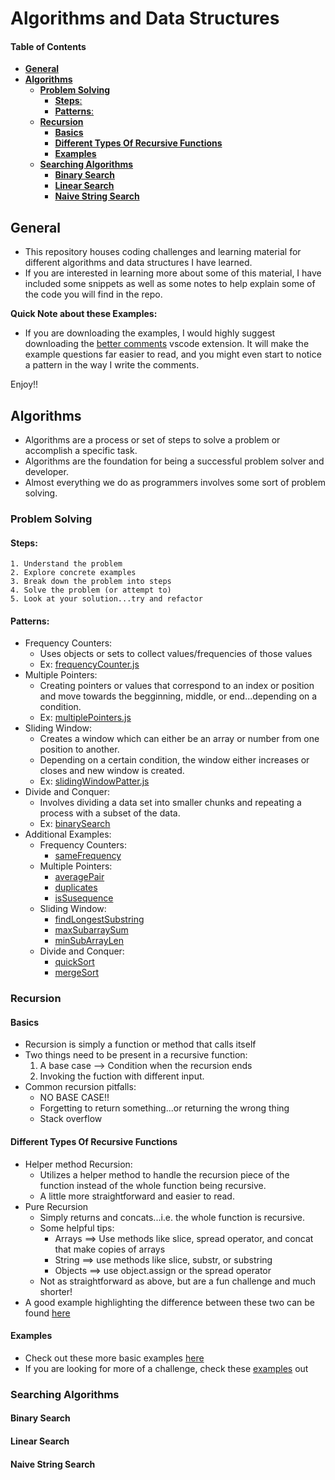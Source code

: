 # Algorithms and Data Structures <!-- omit in toc -->

#### Table of Contents 
- [**General**](#general)
- [**Algorithms**](#algorithms)
  - [**Problem Solving**](#problem-solving)
    - [**Steps**:](#steps)
    - [**Patterns**:](#patterns)
  - [**Recursion**](#recursion)
    - [**Basics**](#basics)
    - [**Different Types Of Recursive Functions**](#different-types-of-recursive-functions)
    - [**Examples**](#examples)
  - [**Searching Algorithms**](#searching-algorithms)
    - [**Binary Search**](#binary-search)
    - [**Linear Search**](#linear-search)
    - [**Naive String Search**](#naive-string-search)


## **General**
- This repository houses coding challenges and learning material for different algorithms and data structures I have learned.
- If you are interested in learning more about some of this material, I have included some snippets as well as some notes to help explain some of the code you will find in the repo.

**Quick Note about these Examples:**
- If you are downloading the examples, I would highly suggest downloading the [better comments](https://marketplace.visualstudio.com/items?itemName=aaron-bond.better-comments) vscode extension. It will make the example questions far easier to read, and you might even start to notice a pattern in the way I write the comments.

Enjoy!!

## **Algorithms**
- Algorithms are a process or set of steps to solve a problem or accomplish a specific task.
- Algorithms are the foundation for being a successful problem solver and developer.
- Almost everything we do as programmers involves some sort of problem solving.
### **Problem Solving**
#### **Steps**:
    1. Understand the problem
    2. Explore concrete examples
    3. Break down the problem into steps
    4. Solve the problem (or attempt to)
    5. Look at your solution...try and refactor

#### **Patterns**:
 - Frequency Counters:
   - Uses objects or sets to collect values/frequencies of those values
   - Ex: [frequencyCounter.js](https://github.com/plooney81/AlgoPractice/blob/master/jsAlgoDataStructuresMC/problemSolvingPatterns/frequencyCounters.js)
 - Multiple Pointers:
   - Creating pointers or values that correspond to an index or position and move towards the begginning, middle, or end...depending on a condition.
   - Ex: [multiplePointers.js](https://github.com/plooney81/AlgoPractice/blob/master/jsAlgoDataStructuresMC/problemSolvingPatterns/multiplePointers.js)
 - Sliding Window:
   - Creates a window which can either be an array or number from one position to another.
   - Depending on a certain condition, the window either increases or closes and new window is created.
   - Ex: [slidingWindowPatter.js](https://github.com/plooney81/AlgoPractice/blob/master/jsAlgoDataStructuresMC/problemSolvingPatterns/slidingWindowPatter.js)
 - Divide and Conquer:
   - Involves dividing a data set into smaller chunks and repeating a process with a subset of the data.
   - Ex: [binarySearch](https://github.com/plooney81/AlgoPractice/blob/master/jsAlgoDataStructuresMC/searchAlgorithms/binarySearch.js)
 - Additional Examples:
   - Frequency Counters:
     - [sameFrequency](https://github.com/plooney81/AlgoPractice/blob/master/jsAlgoDataStructuresMC/problemSolvingPatterns/optionalChallenges/fc_sameFrequency.js)
   - Multiple Pointers: 
     - [averagePair](https://github.com/plooney81/AlgoPractice/blob/master/jsAlgoDataStructuresMC/problemSolvingPatterns/optionalChallenges/mp_averagePair.js)
     - [duplicates](https://github.com/plooney81/AlgoPractice/blob/master/jsAlgoDataStructuresMC/problemSolvingPatterns/optionalChallenges/mp_duplicates.js)
     - [isSusequence](https://github.com/plooney81/AlgoPractice/blob/master/jsAlgoDataStructuresMC/problemSolvingPatterns/optionalChallenges/mp_isSubsequence.js)
   - Sliding Window:
     - [findLongestSubstring](https://github.com/plooney81/AlgoPractice/blob/master/jsAlgoDataStructuresMC/problemSolvingPatterns/optionalChallenges/sw_findLongestSubstring.js)
     - [maxSubarraySum](https://github.com/plooney81/AlgoPractice/blob/master/jsAlgoDataStructuresMC/problemSolvingPatterns/optionalChallenges/sw_maxSubarraySum.js)
     - [minSubArrayLen](https://github.com/plooney81/AlgoPractice/blob/master/jsAlgoDataStructuresMC/problemSolvingPatterns/optionalChallenges/sw_minSubArrayLen.js)
   - Divide and Conquer:
     - [quickSort](https://github.com/plooney81/AlgoPractice/blob/master/jsAlgoDataStructuresMC/sortAlgorithms/IntermediateSortingAlgorithms/QuickSort/quickSort.js)
     - [mergeSort](https://github.com/plooney81/AlgoPractice/blob/master/jsAlgoDataStructuresMC/sortAlgorithms/IntermediateSortingAlgorithms/MergeSort/mergeSort.js)

### **Recursion**
#### **Basics**
- Recursion is simply a function or method that calls itself
- Two things need to be present in a recursive function:
    1. A base case --> Condition when the recursion ends
    2. Invoking the fuction with different input.
- Common recursion pitfalls:
  - NO BASE CASE!!
  - Forgetting to return something...or returning the wrong thing
  - Stack overflow

#### **Different Types Of Recursive Functions**
- Helper method Recursion:
    - Utilizes a helper method to handle the recursion piece of the function instead of the whole function being recursive.
    - A little more straightforward and easier to read.
- Pure Recursion
  -  Simply returns and concats...i.e. the whole function is recursive.
  -  Some helpful tips:
     -  Arrays ==> Use methods like slice, spread operator, and concat that make copies of arrays
     -  String ==> use methods like slice, substr, or substring
     -  Objects ==> use object.assign or the spread operator
  - Not as straightforward as above, but are a fun challenge and much shorter!
- A good example highlighting the difference between these two can be found [here](https://github.com/plooney81/AlgoPractice/blob/master/jsAlgoDataStructuresMC/recursion/helperMethodVsPureRecursion.js)

#### **Examples**
- Check out these more basic examples [here](https://github.com/plooney81/AlgoPractice/tree/master/jsAlgoDataStructuresMC/recursion/problemSet)
- If you are looking for more of a challenge, check these [examples](https://github.com/plooney81/AlgoPractice/tree/master/jsAlgoDataStructuresMC/recursion/moreChallengingProblemSet) out

### **Searching Algorithms**

#### **Binary Search**

#### **Linear Search**

#### **Naive String Search**